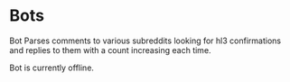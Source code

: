 Bots
====

Bot Parses comments to various subreddits looking for hl3 confirmations and replies to them with a count increasing each time.

Bot is currently offline.
